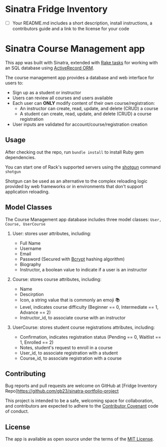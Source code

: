 # Sinatra Fridge Inventory

- [ ] Your README.md includes a short description, install instructions, a contributors guide and a link to the license for your code

# Sinatra Course Management app

This app was built with Sinatra, extended with [Rake tasks](https://github.com/ruby/rake) for working with an SQL database using [ActiveRecord ORM](https://github.com/rails/rails/tree/master/activerecord).

The course management app provides a database and web interface for users to:
* Sign up as a student or instructor
* Users can review all courses and users available
* Each user can **ONLY** modify content of their own course/registration:
    * An instructor can create, read, update, and delete (CRUD) a course
    * A student can create, read, update, and delete (CRUD) a course registration
* User inputs are validated for account/course/registration creation

## Usage

After checking out the repo, run ```bundle install``` to install Ruby gem dependencies.

You can start one of Rack's supported servers using the [shotgun](https://github.com/rtomayko/shotgun) command ```shotgun```

Shotgun can be used as an alternative to the complex reloading logic provided by web frameworks or in environments that don't support application reloading.


## Model Classes
The Course Management app database includes three model classes: ```User, Course, UserCourse```

1. User: stores user attributes, including:
    * Full Name
    * Username
    * Email
    * Password (Secured with [Bcrypt](https://github.com/codahale/bcrypt-ruby) hashing algorithm)
    * Biography
    * Instructor, a boolean value to indicate if a user is an instructor

2. Course: stores course attributes, including:
    * Name
    * Descirption
    * Icon, a string value that is commonly an emoji 📚
    * Level, indicates course difficulty (Beginner == 0, Intermediate == 1, Advance == 2)
    * Instructor_id, to associate course with an instructor

3. UserCourse: stores student course registrations attributes, including:
    * Confirmation, indicates registration status (Pending == 0, Waitlist == 1, Enrolled == 2)
    * Notes, student's request to enroll in a course
    * User_id, to associate registration with a student
    * Course_id, to associate registration with a course

## Contributing

Bug reports and pull requests are welcome on GitHub at [Fridge Inventory Repo]https://github.com/gb23/sinatra-portfolio-project

This project is intended to be a safe, welcoming space for collaboration, and contributors are expected to adhere to the [Contributor Covenant](https://github.com/dannyd4315/worlds-best-restaurants-cli-gem/blob/master/contributor-covenant.org) code of conduct.

## License

The app is available as open source under the terms of the [MIT License](http://opensource.org/licenses/MIT).